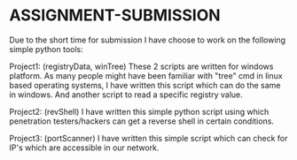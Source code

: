 # ASSIGNMENT-SUBMISSION

Due to the short time for submission I have choose to work on the following simple python tools: 

Project1: (registryData, winTree)
	These 2 scripts are written for windows platform. 
	As many people might have been familiar with "tree" cmd in linux based operating systems, I have written this script which can do the same in windows.
	And another script to read a specific registry value.

Project2: (revShell)
	I have written this simple python script using which penetration testers/hackers can get a reverse shell in certain conditions.

Project3: (portScanner)
	I have written this simple script which can check for IP's which are accessible in our network. 